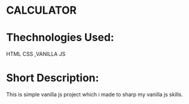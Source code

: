 # CALCULATOR
# Thechnologies Used:
HTML CSS ,VANILLA JS
# Short Description:
This is simple vanilla js project which i made to sharp my vanilla js skills.
